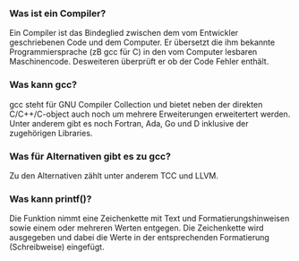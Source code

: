 ### Was ist ein Compiler?
Ein Compiler ist das Bindeglied zwischen dem vom Entwickler geschriebenen Code und dem Computer. 
Er übersetzt die ihm bekannte Programmiersprache (zB gcc für C) in den vom Computer lesbaren Maschinencode. Desweiteren überprüft er ob der Code Fehler enthält.

### Was kann gcc?

gcc steht für GNU Compiler Collection und bietet neben der direkten C/C++/C-object auch noch um mehrere Erweiterungen erweitertert werden. Unter anderem gibt es noch Fortran, Ada, Go und D inklusive der zugehörigen Libraries.

### Was für Alternativen gibt es zu gcc?

Zu den Alternativen zählt unter anderem TCC und LLVM.

### Was kann printf()?

Die Funktion nimmt eine Zeichenkette mit Text und Formatierungshinweisen sowie einem oder mehreren Werten entgegen. Die Zeichenkette wird ausgegeben und dabei die Werte in der entsprechenden Formatierung (Schreibweise) eingefügt.

